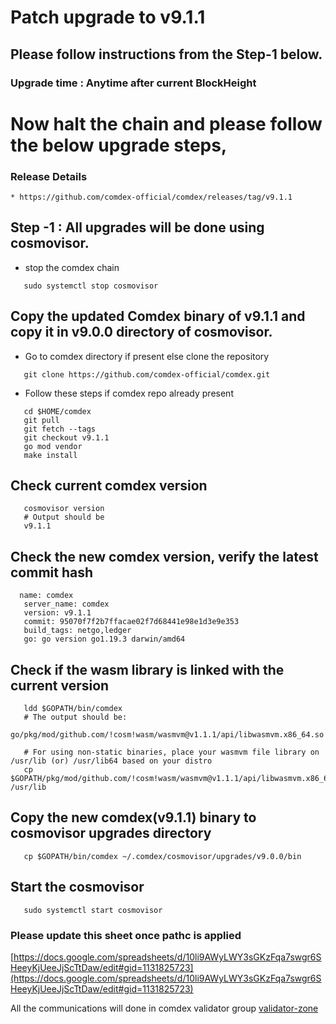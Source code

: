 # Patch upgrade to v9.1.1

## Please follow instructions from the Step-1 below.

### Upgrade time : Anytime after current BlockHeight
    
# Now halt the chain and please follow the below upgrade steps, 

### Release Details
    * https://github.com/comdex-official/comdex/releases/tag/v9.1.1
    
## Step -1 : All upgrades will be done using cosmovisor.

* stop the comdex chain

```shell
   sudo systemctl stop cosmovisor
```

## Copy the updated Comdex binary of v9.1.1 and copy it in v9.0.0 directory of cosmovisor.

* Go to comdex directory if present else clone the repository

```shell
   git clone https://github.com/comdex-official/comdex.git
```

* Follow these steps if comdex repo already present

```shell
   cd $HOME/comdex
   git pull
   git fetch --tags
   git checkout v9.1.1
   go mod vendor
   make install
```

## Check current comdex version
```shell
   cosmovisor version
   # Output should be
   v9.1.1
```

## Check the new comdex version, verify the latest commit hash

```shell
  name: comdex
   server_name: comdex
   version: v9.1.1
   commit: 95070f7f2b7ffacae02f7d68441e98e1d3e9e353
   build_tags: netgo,ledger
   go: go version go1.19.3 darwin/amd64

```

## Check if the wasm library is linked with the current version 

```shell
   ldd $GOPATH/bin/comdex
   # The output should be:
   go/pkg/mod/github.com/!cosm!wasm/wasmvm@v1.1.1/api/libwasmvm.x86_64.so

   # For using non-static binaries, place your wasmvm file library on /usr/lib (or) /usr/lib64 based on your distro
   cp $GOPATH/pkg/mod/github.com/!cosm!wasm/wasmvm@v1.1.1/api/libwasmvm.x86_64.so /usr/lib
```


## Copy the new comdex(v9.1.1) binary to cosmovisor upgrades directory

```shell
   cp $GOPATH/bin/comdex ~/.comdex/cosmovisor/upgrades/v9.0.0/bin
```

## Start the cosmovisor

```shell
   sudo systemctl start cosmovisor
```

### Please update this sheet once pathc is applied

[https://docs.google.com/spreadsheets/d/10li9AWyLWY3sGKzFqa7swgr6SHeeyKjUeeJjScTtDaw/edit#gid=1131825723](https://docs.google.com/spreadsheets/d/10li9AWyLWY3sGKzFqa7swgr6SHeeyKjUeeJjScTtDaw/edit#gid=1131825723)

All the communications will done in comdex validator group [validator-zone](https://discord.com/channels/890929797318967416/891998323416907786)
